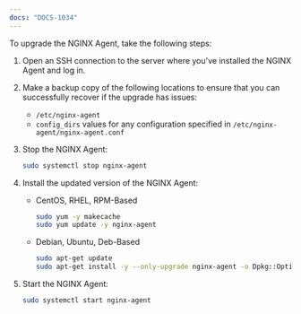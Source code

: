 ```yaml
---
docs: "DOCS-1034"
---
```


To upgrade the NGINX Agent, take the following steps:

1. Open an SSH connection to the server where you've installed the NGINX Agent and log in.

1. Make a backup copy of the following locations to ensure that you can successfully recover if the upgrade has issues:

   - `/etc/nginx-agent`
   - `config_dirs` values for any configuration specified in `/etc/nginx-agent/nginx-agent.conf`

1. Stop the NGINX Agent:

   ```bash
   sudo systemctl stop nginx-agent
   ```

1. Install the updated version of the NGINX Agent:

   - CentOS, RHEL, RPM-Based

      ```bash
      sudo yum -y makecache
      sudo yum update -y nginx-agent
      ```

   - Debian, Ubuntu, Deb-Based

      ```bash
      sudo apt-get update
      sudo apt-get install -y --only-upgrade nginx-agent -o Dpkg::Options::="--force-confold" 
      ```

1. Start the NGINX Agent:

   ```bash
   sudo systemctl start nginx-agent
   ```